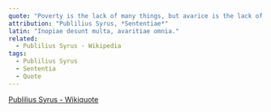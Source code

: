 ```yaml
---
quote: "Poverty is the lack of many things, but avarice is the lack of all things."
attribution: "Publilius Syrus, *Sententiae*"
latin: "Inopiae desunt multa, avaritiae omnia."
related:
  - Publilius Syrus - Wikipedia
tags:
  - Publilius Syrus
  - Sententia
  - Quote
---
```

[Publilius Syrus - Wikiquote](https://en.wikiquote.org/wiki/Publilius_Syrus)
